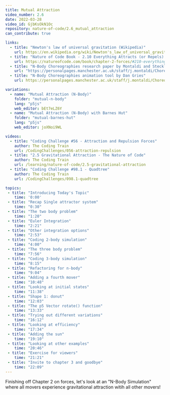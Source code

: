 ```yaml
---
title: Mutual Attraction
video_number: 2.6
date: 2022-03-28
video_id: GjbKsOkN1Oc
repository: nature-of-code/2.6_mutual_attraction
can_contribute: true

links:
  - title: "Newton's law of universal gravitation (Wikipedia)"
    url: https://en.wikipedia.org/wiki/Newton's_law_of_universal_gravitation
  - title: "Nature of Code Book - 2.10 Everything Attracts (or Repels) Everything"
    url: https://natureofcode.com/book/chapter-2-forces/#210-everything-attracts-or-repels-everything
  - title: "N-Body Choreographies research paper by Montaldi and Steckles"
    url: "https://personalpages.manchester.ac.uk/staff/j.montaldi/Choreographies/about.html"
  - title: "N-Body Choreographies animation tool by Dan Gries"
    url: https://personalpages.manchester.ac.uk/staff/j.montaldi/Choreographies/

variations:
  - name: "Mutual Attraction (N-Body)"
    folder: "mutual-n-body"
    lang: "p5js"
    web_editor: bEt7eLZ6Y
  - name: "Mutual Attraction (N-Body) with Barnes Hut"
    folder: "mutual-barnes-hut"
    lang: "p5js"
    web_editor: joXNoi9WL

videos:
  - title: "Coding Challenge #56 - Attraction and Repulsion Forces"
    author: The Coding Train
    url: /CodingChallenges/056-attraction-repulsion
  - title: "2.5 Gravitational Attraction - The Nature of Code"
    author: The Coding Train
    url: /learning/nature-of-code/2.5-gravitational-attraction
  - title: "Coding Challenge #98.1 - Quadtree"
    author: The Coding Train
    url: /CodingChallenges/098.1-quadtree

topics:
 - title: "Introducing Today's Topic"
    time: '0:00'
 - title: "Recap Single attractor system"
    time: "0:30"
 - title: "The two body problem"
    time: "1:20"
 - title: "Euler Integration"
    time: "2:21"
 - title: "Other integration options"
    time: "2:53"
 - title: "Coding 2-body simulation"
    time: "4:00"
 - title: "The three body problem"
    time: "7:56"
 - title: "Coding 3-body simulation"
    time: "8:15"
 - title: "Refactoring for n-body"
    time: "9:04"
 - title: "Adding a fourth mover"
    time: "10:48"
 - title: "Looking at initial states"
    time: "11:38"
 - title: "Shape 1: donut"
    time: "12:03"
 - title: "The p5 Vector rotate() function"
    time: "13:33"
 - title: "Trying out different variations"
    time: "16:12"
 - title: "Looking at efficiency"
    time: "17:34"
 - title: "Adding the sun"
    time: "19:10"
 - title: "Looking at other examples"
    time: "20:46"
 - title: "Exercise for viewers"
    time: "21:21"
 - title: "Invite to chapter 3 and goodbye"
    time: "22:09"
---
```


Finishing off Chapter 2 on forces, let's look at an "N-Body Simulation" where all movers experience gravitational attraction witih all other movers!
